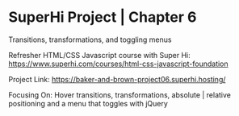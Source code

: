 # SuperHi Project | Chapter 6
Transitions, transformations, and toggling menus

Refresher HTML/CSS Javascript course with Super Hi: https://www.superhi.com/courses/html-css-javascript-foundation

Project Link: https://baker-and-brown-project06.superhi.hosting/

Focusing On: Hover transitions, transformations, absolute | relative positioning and a menu that toggles with jQuery
